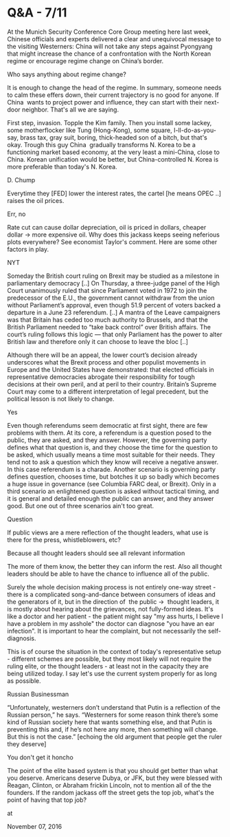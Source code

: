 # Q&A - 7/11
At the Munich Security Conference Core Group meeting here last week, Chinese officials and experts delivered a clear and unequivocal message to the visiting Westerners: China will not take any steps against Pyongyang that might increase the chance of a confrontation with the North Korean regime or encourage regime change on China’s border.

Who says anything about regime change?

It is enough to change the head of the regime. In summary, someone needs to calm these effers down, their current trajectory is no good for anyone. If China  wants to project power and influence, they can start with their next-door neighbor. That's all we are saying.

First step, invasion. Topple the Kim family. Then you install some lackey, some motherflocker like Tung (Hong-Kong), some square, I-ll-do-as-you-say, brass tax, gray suit, boring, thick-headed son of a bitch, but that's okay. Trough this guy China  gradually transforms N. Korea to be a functioning market based economy, at the very least a mini-China, close to China. Korean unification would be better, but China-controlled N. Korea is more preferable than today's N. Korea.

D. Chump

Everytime they [FED] lower the interest rates, the cartel [he means OPEC ..] raises the oil prices.

Err, no

Rate cut can cause dollar depreciation, oil is priced in dollars, cheaper dollar -> more expensive oil. Why does this jackass keeps seeing neferious plots everywhere? See economist Taylor's comment. Here are some other factors in play.

NYT

Someday the British court ruling on Brexit may be studied as a milestone in parliamentary democracy [..] On Thursday, a three-judge panel of the High Court unanimously ruled that since Parliament voted in 1972 to join the predecessor of the E.U., the government cannot withdraw from the union without Parliament’s approval, even though 51.9 percent of voters backed a departure in a June 23 referendum. [..] A mantra of the Leave campaigners was that Britain has ceded too much authority to Brussels, and that the British Parliament needed to “take back control” over British affairs. The court’s ruling follows this logic — that only Parliament has the power to alter British law and therefore only it can choose to leave the bloc [..]

Although there will be an appeal, the lower court’s decision already underscores what the Brexit process and other populist movements in Europe and the United States have demonstrated: that elected officials in representative democracies abrogate their responsibility for tough decisions at their own peril, and at peril to their country. Britain’s Supreme Court may come to a different interpretation of legal precedent, but the political lesson is not likely to change.

Yes

Even though referendums seem democratic at first sight, there are few problems with them. At its core, a referendum is a question posed to the public, they are asked, and they answer. However, the governing party defines what that question is, and they choose the time for the question to be asked, which usually means a time most suitable for their needs. They tend not to ask a question which they know will receive a negative answer. In this case referendum is a charade. Another scenario is governing party defines question, chooses time, but botches it up so badly which becomes a huge issue in governance (see Columbia FARC deal, or Brexit). Only in a third scenario an enlightened question is asked without tactical timing, and it is general and detailed enough the public can answer, and they answer good. But one out of three scenarios ain't too great.

Question

If public views are a mere reflection of the thought leaders, what use is there for the press, whistleblowers, etc?

Because all thought leaders should see all relevant information

The more of them know, the better they can inform the rest. Also all thought leaders should be able to have the chance to influence all of the public.

Surely the whole decision making process is not entirely one-way street - there is a complicated song-and-dance between consumers of ideas and the generators of it, but in the direction of  the public ->  thought leaders, it is mostly about hearing about the grievances, not fully-formed ideas. It's like a doctor and her patient - the patient might say "my ass hurts, I believe I have a problem in my asshole" the doctor can diagnose "you have an ear infection". It is important to hear the complaint, but not necessarily the self-diagnosis.

This is of course the situation in the context of today's representative setup - different schemes are possible, but they most likely will not require the ruling elite, or the thought leaders - at least not in the capacity they are being utilized today. I say let's use the current system properly for as long as possible.

Russian Businessman

“Unfortunately, westerners don’t understand that Putin is a reflection of the Russian person,” he says. “Westerners for some reason think there’s some kind of Russian society here that wants something else, and that Putin is preventing this and, if he’s not here any more, then something will change. But this is not the case.” [echoing the old argument that people get the ruler they deserve]

You don't get it honcho

The point of the elite based system is that you should get better than what you deserve. Americans deserve Dubya, or JFK, but they were blessed with Reagan, Clinton, or Abraham frickin Lincoln, not to mention all of the the founders. If the random jackass off the street gets the top job, what's the point of having that top job?








at

November 07, 2016















